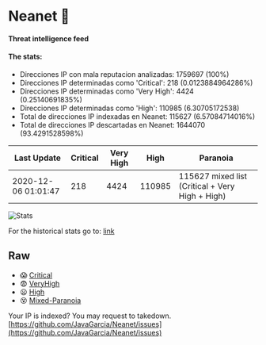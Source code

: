 # Neanet :hocho:
#### Threat intelligence feed
#### The stats:

- Direcciones IP con mala reputacion analizadas: 1759697 (100%)
- Direcciones IP determinadas como 'Critical':  218 (0.0123884964286%)
- Direcciones IP determinadas como 'Very High':  4424 (0.25140691835%)
- Direcciones IP determinadas como 'High':  110985 (6.30705172538)
- Total de direcciones IP indexadas en Neanet:  115627 (6.57084714016%)
- Total de direcciones IP descartadas en Neanet:  1644070 (93.4291528598%)

| Last Update | Critical | Very High | High | Paranoia |
| --- | --- | --- | --- | --- |
| 2020-12-06 01:01:47 | 218 | 4424 | 110985 | 115627 mixed list (Critical + Very High + High)|

![Stats](https://docs.google.com/spreadsheets/d/e/2PACX-1vSnaNMIXVabIpDJjufMlzH7poXnshF3mgd8Is1g9ytUEzVsP5my4Trn8f-xkoLLQ38xpL3HtmUexLo6/pubchart?oid=501124687&format=image)

For the historical stats go to: [link](/stats.csv)
## Raw
- :scream: [Critical](https://raw.githubusercontent.com/JavaGarcia/Neanet/master/blacklists/neanet_critical.txt)
- :fearful: [VeryHigh](https://raw.githubusercontent.com/JavaGarcia/Neanet/master/blacklists/neanet_veryHigh.txtt)
- :frowning: [High](https://raw.githubusercontent.com/JavaGarcia/Neanet/master/blacklists/neanet_high.txt)
- :dizzy_face: [Mixed-Paranoia](https://raw.githubusercontent.com/JavaGarcia/Neanet/master/blacklists/neanet_all.txt)


Your IP is indexed? You may request to takedown. [https://github.com/JavaGarcia/Neanet/issues](https://github.com/JavaGarcia/Neanet/issues)

























































































































































































































































































































































































































































































































































































































































































































































































































































































































































































































































































































































































































































































































































































































































































































































































































































































































































































































































































































































































































































































































































































































































































































































































































































































































































































































































































